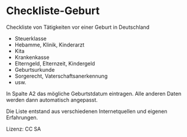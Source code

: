# Checkliste-Geburt
Checkliste von Tätigkeiten vor einer Geburt in Deutschland 
* Steuerklasse
* Hebamme, Klinik, Kinderarzt
* Kita
* Krankenkasse
* Elterngeld, Elternzeit, Kindergeld
* Geburtsurkunde
* Sorgerecht, Vaterschaftsanerkennung
* usw.

In Spalte A2 das mögliche Geburtstdatum eintragen.
Alle anderen Daten werden dann automatisch angepasst.

Die Liste entstand aus verschiedenen Internetquellen und eigenen Erfahrungen.

Lizenz: CC SA
